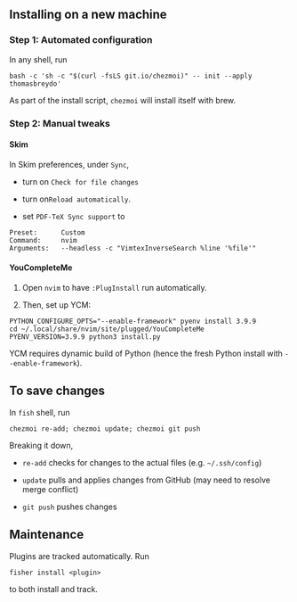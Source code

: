 ## Installing on a new machine


### Step 1: Automated configuration

In any shell, run

```fish
bash -c 'sh -c "$(curl -fsLS git.io/chezmoi)" -- init --apply thomasbreydo'
```

As part of the install script, `chezmoi` will install itself with brew.


### Step 2: Manual tweaks

#### Skim

In Skim preferences, under `Sync`,

- turn on `Check for file changes`

- turn on`Reload automatically`.

- set `PDF-TeX Sync support` to

```
Preset:      Custom
Command:     nvim
Arguments:   --headless -c "VimtexInverseSearch %line '%file'"
```

#### YouCompleteMe

1. Open `nvim` to have `:PlugInstall` run automatically.

1. Then, set up YCM:

```fish
PYTHON_CONFIGURE_OPTS="--enable-framework" pyenv install 3.9.9
cd ~/.local/share/nvim/site/plugged/YouCompleteMe
PYENV_VERSION=3.9.9 python3 install.py
```

YCM requires dynamic build of Python (hence the fresh Python install with
`--enable-framework`).

## To save changes

In `fish` shell, run

```fish
chezmoi re-add; chezmoi update; chezmoi git push
```

Breaking it down,

- `re-add` checks for changes to the actual files (e.g. `~/.ssh/config`)

- `update` pulls and applies changes from GitHub (may need to resolve merge conflict)

- `git push` pushes changes

## Maintenance

Plugins are tracked automatically. Run

```
fisher install <plugin>
```

to both install and track.
